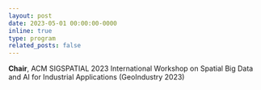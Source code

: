 ```yaml
---
layout: post
date: 2023-05-01 00:00:00-0000
inline: true
type: program
related_posts: false
---
```


**Chair**, ACM SIGSPATIAL 2023 International Workshop on Spatial Big Data and AI for Industrial Applications (GeoIndustry 2023)